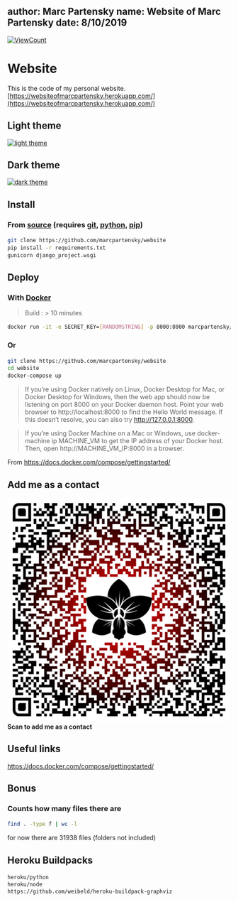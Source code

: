 author: Marc Partensky
name: Website of Marc Partensky
date: 8/10/2019
---

[![ViewCount](http://hits.dwyl.com/MarcPartensky/website.svg)](https://github.com/MarcPartensky/Website)

# Website

This is the code of my personal website.
[https://websiteofmarcpartensky.herokuapp.com/](https://websiteofmarcpartensky.herokuapp.com/)

## Light theme
[![light theme](https://cdn.discordapp.com/attachments/702863598761803806/782335262499930112/light.png)](https://websiteofmarcpartensky.herokuapp.com)

## Dark theme
[![dark theme](https://cdn.discordapp.com/attachments/702863598761803806/782334455385555014/dark.png)](https://websiteofmarcpartensky.herokuapp.com?theme=dark)

## Install

### From [source](https://github.com/MarcPartensky/Website) (requires [git](https://git-scm.com/), [python](https://www.python.org/), [pip](https://pip.pypa.io/en/stable/installing/))
```sh
git clone https://github.com/marcpartensky/website
pip install -r requirements.txt
gunicorn django_project.wsgi
```
## Deploy

### With [Docker](docker.com)
> Build : > 10 minutes
```sh
docker run -it -e SECRET_KEY=[RANDOMSTRING] -p 8000:8000 marcpartensky/website
```
### Or
```sh
git clone https://github.com/marcpartensky/website
cd website
docker-compose up
```

> If you’re using Docker natively on Linux, Docker Desktop for Mac, or Docker Desktop for Windows, then the web app should now be listening on port 8000 on your Docker daemon host. Point your web browser to http://localhost:8000 to find the Hello World message. If this doesn’t resolve, you can also try http://127.0.0.1:8000.

> If you’re using Docker Machine on a Mac or Windows, use docker-machine ip MACHINE_VM to get the IP address of your Docker host. Then, open http://MACHINE_VM_IP:8000 in a browser.

From https://docs.docker.com/compose/gettingstarted/

## Add me as a contact
![qrcode](./static/qrcode.svg)
**Scan to add me as a contact**

## Useful links
https://docs.docker.com/compose/gettingstarted/

## Bonus
### Counts how many files there are
```sh
find . -type f | wc -l
```
for now there are 31938 files (folders not included)

## Heroku Buildpacks

```
heroku/python
heroku/node
https://github.com/weibeld/heroku-buildpack-graphviz
```
